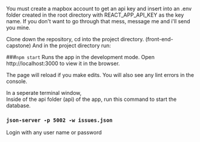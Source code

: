 You must create a mapbox account to get an api key and insert into an .env folder created in the root directory with REACT_APP_API_KEY as the key name. If you don't want to go through that mess, message me and i'll send you mine.

Clone down the repository, cd into the project directory. (front-end-capstone)
And in the project directory run:

###`npm start`
Runs the app in the development mode.
Open http://localhost:3000 to view it in the browser.

The page will reload if you make edits.
You will also see any lint errors in the console.


In a seperate terminal window, <br>
Inside of the api folder (api) of the app, run this command to start the database.
### `json-server -p 5002 -w issues.json`

Login with any user name or password
